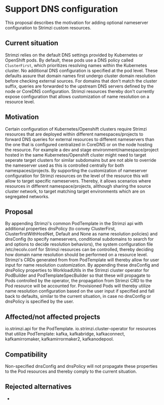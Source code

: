 <!-- This template is provided as an example with sections you may wish to comment on with respect to your proposal. Add or remove sections as required to best articulate the proposal. -->

# Support DNS configuration

This proposal describes the motivation for adding optional nameserver configuration to Strimzi custom resources.

## Current situation

Strimzi relies on the default DNS settings provided by Kubernetes or OpenShift pods.
By default, these pods use a DNS policy called `ClusterFirst`,  which prioritizes resolving names within the Kubernetes cluster. 
No additional DNS configuration is specified at the pod level.
These defaults assure that domain names first undergo cluster domain resolution before checking external sources.
For domains that don't match the cluster suffix, queries are forwarded to the upstream DNS servers defined by the node or CoreDNS configuration.
Strimzi resources thereby don't currently expose configuration that allows customization of name resolution on a resource level.

## Motivation

Certain configuration of Kubernetes/Openshift clusters require Strimzi resources that are deployed within different namespaces/projects to forward DNS queries for external resources to different nameservers than the one that is configured centralized in CoreDNS or on the node hosting the resource.
For example a dev and stage environment/namespace/project hosted in the same Kubernetes/Openshift cluster might need to target seperate target clusters for similar subdomains but are not able to override the nameserver used as this is controlled centrally for both namespaces/projects. 
By supporting the customization of nameserver configuration for Strimzi resources on the level of the resource this will allow to target specific nameservers. Thereby, it allows scenarios where resources in different namespace/projects, allthough sharing the source cluster network, to target matching target environments which are on segregated networks.

## Proposal

By appending Strimzi's common PodTemplate in the Strimzi api with additional properties dnsPolicy (to convey ClusterFirst, ClusterfirstWithHostNet, Default and None as name resolution policies) and dnsConfig (to specify nameservers, conditional subdomains to search for and options to decide resolution behaviors), the system configuration file /etc/recolv.conf for Strimzi resources can be controlled, thereby deciding how domain name resolution should be performed on a resource level. 
Strimzi's CRDs generated from from PodTemplate will thereby allow for user input for name resolution customization.
By appending these dnsConfig and dnsPolicy properties to WorkloadUtils in the Strimzi cluster operator for PodBuilder and PodTemplateSpecBuilder so that these will propagate to Pods controlled by the operator, the propagation from Strimzi CRD to the Pod resource will be accounted for.
Provisioned Pods will thereby utilize name resolution configuration based on the user input if specified and fall back to defaults, similar to the current situation, in case no dnsConfig or dnsPolicy is specified by the user. 


## Affected/not affected projects

io.strimzi.api for the PodTemplate.
io.strimzi.cluster-operator for resources that utilize PodTemplate: kafka, kafkabridge, kafkaconnect, kafkamirromaker, kafkamirrormaker2, kafkanodepool.

## Compatibility

Non-specified dnsConfig and dnsPolicy will not propagate these properties to the Pod resources and thereby comply to the current situation. 

## Rejected alternatives

-
